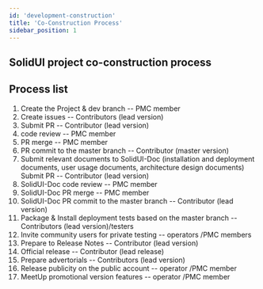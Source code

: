 ```yaml
---
id: 'development-construction'
title: 'Co-Construction Process'
sidebar_position: 1
---
```



SolidUI project co-construction process
-------------------------

## Process list

1. Create the Project & dev branch -- PMC member
2. Create issues -- Contributors (lead version)
3. Submit PR -- Contributor (lead version)
4. code review -- PMC member
5. PR merge -- PMC member
6. PR commit to the master branch -- Contributor (master version)
7. Submit relevant documents to SolidUI-Doc (installation and deployment documents, user usage documents, architecture design documents) Submit PR -- Contributor (lead version)
8. SolidUI-Doc code review -- PMC member
9. SolidUI-Doc PR merge -- PMC member
10. SolidUI-Doc PR commit to the master branch -- Contributor (lead version)
11. Package & Install deployment tests based on the master branch -- Contributors (lead version)/testers
12. Invite community users for private testing -- operators /PMC members
13. Prepare to Release Notes -- Contributor (lead version)
14. Official release -- Contributor (lead release)
15. Prepare advertorials -- Contributors (lead version)
16. Release publicity on the public account -- operator /PMC member
17. MeetUp promotional version features -- operator /PMC member